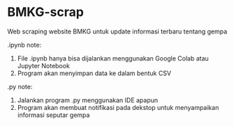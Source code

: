 # BMKG-scrap
Web scraping website BMKG untuk update informasi terbaru tentang gempa

.ipynb note:
1. File .ipynb hanya bisa dijalankan menggunakan Google Colab atau Jupyter Notebook
2. Program akan menyimpan data ke dalam bentuk CSV

.py note:
1. Jalankan program .py menggunakan IDE apapun
2. Program akan membuat notifikasi pada dekstop untuk menyampaikan informasi seputar gempa
